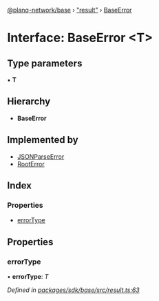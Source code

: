[@planq-network/base](../README.md) › ["result"](../modules/_result_.md) › [BaseError](_result_.baseerror.md)

# Interface: BaseError <**T**>

## Type parameters

▪ **T**

## Hierarchy

* **BaseError**

## Implemented by

* [JSONParseError](../classes/_result_.jsonparseerror.md)
* [RootError](../classes/_result_.rooterror.md)

## Index

### Properties

* [errorType](_result_.baseerror.md#errortype)

## Properties

###  errorType

• **errorType**: *T*

*Defined in [packages/sdk/base/src/result.ts:63](https://github.com/planq-network/planq-sdk/blob/master/packages/sdk/base/src/result.ts#L63)*
